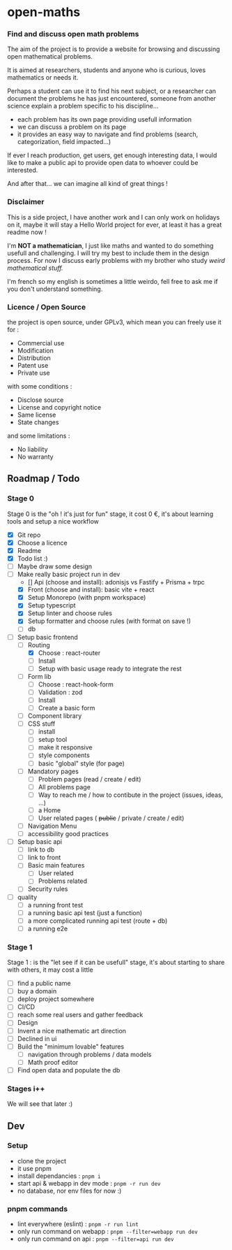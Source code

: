 # open-maths

### Find and discuss open math problems

The aim of the project is to provide a website for browsing and discussing open mathematical problems.

It is aimed at researchers, students and anyone who is curious, loves mathematics or needs it.

Perhaps a student can use it to find his next subject, or a researcher can document the problems he has just encountered, someone from another science explain a problem specific to his discipline...

- each problem has its own page providing usefull information
- we can discuss a problem on its page
- it provides an easy way to navigate and find problems (search, categorization, field impacted...)

If ever I reach production, get users, get enough interesting data, I would like to make a public api to provide open data to whoever could be interested.

And after that... we can imagine all kind of great things !

### Disclaimer

This is a side project, I have another work and I can only work on holidays on it, maybe it will stay a Hello World project for ever,
at least it has a great readme now !

I'm **NOT a mathematician**, I just like maths and wanted to do something usefull and challenging. I will try my best to include them in the design process. For now I discuss early problems with my brother who study _weird mathematical stuff._

I'm french so my english is sometimes a little weirdo, fell free to ask me if you don't understand something.

### Licence / Open Source

the project is open source, under GPLv3, which mean you can freely use it for :

- Commercial use
- Modification
- Distribution
- Patent use
- Private use

with some conditions :

- Disclose source
- License and copyright notice
- Same license
- State changes

and some limitations :

- No liability
- No warranty

## Roadmap / Todo

### Stage 0

Stage 0 is the "oh ! it's just for fun" stage, it cost 0 €, it's about learning tools and setup a nice workflow

- [x] Git repo
- [x] Choose a licence
- [x] Readme
- [x] Todo list :)
- [ ] Maybe draw some design
- [ ] Make really basic project run in dev
  - [] Api (choose and install): adonisjs vs Fastify + Prisma + trpc
  - [x] Front (choose and install): basic vite + react
  - [x] Setup Monorepo (with pnpm workspace)
  - [x] Setup typescript
  - [x] Setup linter and choose rules
  - [x] Setup formatter and choose rules (with format on save !)
  - [ ] db
- [ ] Setup basic frontend
  - [ ] Routing
    - [x] Choose : react-router
    - [ ] Install
    - [ ] Setup with basic usage ready to integrate the rest
  - [ ] Form lib
    - [ ] Choose : react-hook-form
    - [ ] Validation : zod
    - [ ] Install
    - [ ] Create a basic form
  - [ ] Component library
  - [ ] CSS stuff
    - [ ] install
    - [ ] setup tool
    - [ ] make it responsive
    - [ ] style components
    - [ ] basic "global" style (for page)
  - [ ] Mandatory pages
    - [ ] Problem pages (read / create / edit)
    - [ ] All problems page
    - [ ] Way to reach me / how to contibute in the project (issues, ideas, ...)
    - [ ] a Home
    - [ ] User related pages ( ~~public~~ / private / create / edit)
  - [ ] Navigation Menu
  - [ ] accessibility good practices
- [ ] Setup basic api
  - [ ] link to db
  - [ ] link to front
  - [ ] Basic main features
    - [ ] User related
    - [ ] Problems related
  - [ ] Security rules
- [ ] quality
  - [ ] a running front test
  - [ ] a running basic api test (just a function)
  - [ ] a more complicated running api test (route + db)
  - [ ] a running e2e

### Stage 1

Stage 1 : is the "let see if it can be usefull" stage, it's about starting to share with others, it may cost a little

- [ ] find a public name
- [ ] buy a domain
- [ ] deploy project somewhere
- [ ] CI/CD
- [ ] reach some real users and gather feedback
- [ ] Design
- [ ] Invent a nice mathematic art direction
- [ ] Declined in ui
- [ ] Build the "minimum lovable" features
  - [ ] navigation through problems / data models
  - [ ] Math proof editor
- [ ] Find open data and populate the db

### Stages i++

We will see that later :)

## Dev

### Setup

- clone the project
- it use pnpm
- install dependancies : `pnpm i`
- start api & webapp in dev mode : `pnpm -r run dev`
- no database, nor env files for now :)

### pnpm commands

- lint everywhere (eslint) : `pnpm -r run lint`
- only run command on webapp : `pnpm --filter=webapp run dev`
- only run command on api : `pnpm --filter=api run dev`
